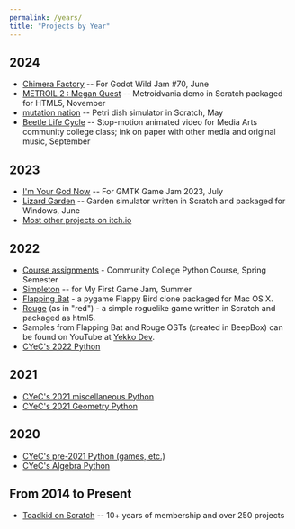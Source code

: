 ```yaml
---
permalink: /years/
title: "Projects by Year"
---
```


## 2024
 - [Chimera Factory](https://yyekko.itch.io/chimera-factory) -- For Godot Wild Jam #70, June
 - [METROIL 2 : Megan Quest](https://yyekko.itch.io/metroil-2) -- Metroidvania demo in Scratch packaged for HTML5, November
 - [mutation nation](https://scratch.mit.edu/projects/647746342/) -- Petri dish simulator in Scratch, May 
 - [Beetle Life Cycle](https://www.youtube.com/watch?v=euhkK894pR4) -- Stop-motion animated video for Media Arts community college class; ink on paper with other media and original music, September

## 2023
 - [I'm Your God Now](https://yyekko.itch.io/im-your-god-now) -- For GMTK Game Jam 2023, July
 - [Lizard Garden](https://yyekko.itch.io/lizard-garden) -- Garden simulator written in Scratch and packaged for Windows, June
 - [Most other projects on itch.io](https://yyekko.itch.io/)

## 2022
 - [Course assignments](https://github.com/cyec2025/cyec_python/tree/main/python_course) - Community College Python Course, Spring Semester
 - [Simpleton](https://yyekko.itch.io/simpleton) -- for My First Game Jam, Summer
 - [Flapping Bat](https://github.com/cyec2025/cyec_python/tree/main/flapping_bat_2022) - a pygame Flappy Bird clone packaged for Mac OS X.
 - [Rouge](https://yyekko.itch.io/rouge) (as in "red") - a simple roguelike game written in Scratch and packaged as html5.
 - Samples from Flapping Bat and Rouge OSTs (created in BeepBox) can be found on YouTube at [Yekko Dev](https://www.youtube.com/@yekkodev).
 - [CYeC's 2022 Python](https://github.com/cyec2025/cyec_python/tree/main/2022_misc)

## 2021
 - [CYeC's 2021 miscellaneous Python](https://github.com/cyec2025/cyec_python/tree/main/2021_misc)
 - [CYeC's 2021 Geometry Python](https://github.com/cyec2025/cyec_python/tree/main/geometry)
 
## 2020
 - [CYeC's pre-2021 Python (games, etc.)](https://github.com/cyec2025/cyec_python/tree/main/pre-2021)
 - [CYeC's Algebra Python](https://github.com/cyec2025/cyec_python/tree/main/algebra)
 
## From 2014 to Present
 - [Toadkid on Scratch](https://scratch.mit.edu/users/Toadkid/) -- 10+ years of membership and over 250 projects
